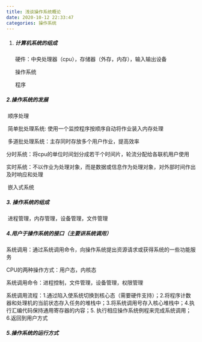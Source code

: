 ```yaml
---
title: 浅谈操作系统概论
date: 2020-10-12 22:33:47
categories: 操作系统
---
```

1. ##### 计算机系统的组成

   硬件：中央处理器（cpu），存储器（外存，内存），输入输出设备

   操作系统

   程序

#####    2.操作系统的发展

​		顺序处理

​		简单批处理系统:  使用一个监控程序按顺序自动将作业装入内存处理

​		多道批处理系统：主存同时存放多个用户作业，提高效率

​		分时系统：将cpu的单位时间划分成若干个时间片，轮流分配给各联机用户使用

​		实时系统：不以作业为处理对象，而是数据或信息作为处理对象，对外部时间作出及时响应和处理

​		嵌入式系统

##### 	3. 操作系统的组成

​		进程管理，内存管理，设备管理，文件管理

##### 4.用户于操作系统的接口（主要讲系统调用）

系统调用：通过系统调用命令，向操作系统提出资源请求或获得系统的一些功能服务

CPU的两种操作方式：用户态，内核态

系统调用命令：进程控制，文件管理，设备管理，权限管理

系统调用流程：1.通过陷入使系统切换到核心态（需要硬件支持）；2.将程序计数器和处理机的当前状态存入任务的堆栈中；3.将系统调用号存入核心堆栈中；4.执行汇编代码保持通用寄存器的内容；5. 执行相应操作系统例程来完成系统调用；6.返回到用户方式

##### 5.操作系统的运行方式